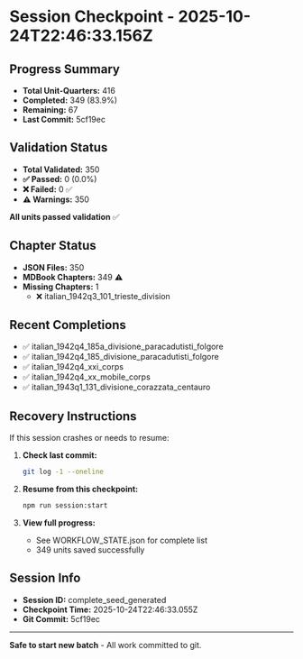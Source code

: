 # Session Checkpoint - 2025-10-24T22:46:33.156Z

## Progress Summary

- **Total Unit-Quarters:** 416
- **Completed:** 349 (83.9%)
- **Remaining:** 67
- **Last Commit:** 5cf19ec

## Validation Status

- **Total Validated:** 350
- **✅ Passed:** 0 (0.0%)
- **❌ Failed:** 0 ✅
- **⚠️ Warnings:** 350

**All units passed validation** ✅

## Chapter Status

- **JSON Files:** 350
- **MDBook Chapters:** 349 ⚠️
- **Missing Chapters:** 1
  - ❌ italian_1942q3_101_trieste_division

## Recent Completions

- ✅ italian_1942q4_185a_divisione_paracadutisti_folgore
- ✅ italian_1942q4_185_divisione_paracadutisti_folgore
- ✅ italian_1942q4_xxi_corps
- ✅ italian_1942q4_xx_mobile_corps
- ✅ italian_1943q1_131_divisione_corazzata_centauro

## Recovery Instructions

If this session crashes or needs to resume:

1. **Check last commit:**
   ```bash
   git log -1 --oneline
   ```

2. **Resume from this checkpoint:**
   ```bash
   npm run session:start
   ```

3. **View full progress:**
   - See WORKFLOW_STATE.json for complete list
   - 349 units saved successfully

## Session Info

- **Session ID:** complete_seed_generated
- **Checkpoint Time:** 2025-10-24T22:46:33.055Z
- **Git Commit:** 5cf19ec

---

**Safe to start new batch** - All work committed to git.
